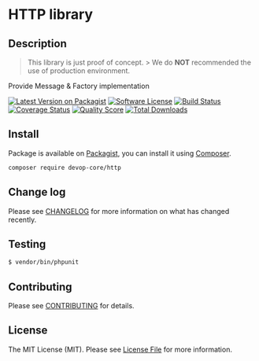 # HTTP library

## Description

> This library is just proof of concept. > We do **NOT** recommended the use of production environment.

Provide Message & Factory implementation

[![Latest Version on Packagist][ico-version]][link-packagist]
[![Software License][ico-license]](LICENSE.md)
[![Build Status][ico-travis]][link-travis]
[![Coverage Status][ico-scrutinizer]][link-scrutinizer]
[![Quality Score][ico-code-quality]][link-code-quality]
[![Total Downloads][ico-downloads]][link-downloads]

## Install

Package is available on [Packagist](link-packagist), you can install it using [Composer](http://getcomposer.org).

``` bash
composer require devop-core/http
```

## Change log

Please see [CHANGELOG](.github/CHANGELOG.md) for more information on what has changed recently.

## Testing

``` bash
$ vendor/bin/phpunit
```

## Contributing

Please see [CONTRIBUTING](.github/CONTRIBUTING.md) for details.

## License

The MIT License (MIT). Please see [License File](LICENSE) for more information.

[ico-version]: https://img.shields.io/packagist/v/devop-core/http.svg?style=flat-square
[ico-license]: https://img.shields.io/badge/license-MIT-brightgreen.svg?style=flat-square
[ico-travis]: https://img.shields.io/travis/devop-core/http/master.svg?style=flat-square
[ico-scrutinizer]: https://img.shields.io/scrutinizer/coverage/g/devop-core/http.svg?style=flat-square
[ico-code-quality]: https://img.shields.io/scrutinizer/g/devop-core/http.svg?style=flat-square
[ico-downloads]: https://img.shields.io/packagist/dt/devop-core/http.svg?style=flat-square

[link-packagist]: https://packagist.org/packages/devop-core/http
[link-travis]: https://travis-ci.org/devop-core/http
[link-scrutinizer]: https://scrutinizer-ci.com/g/devop-core/http/code-structure
[link-code-quality]: https://scrutinizer-ci.com/g/devop-core/http
[link-downloads]: https://packagist.org/packages/devop-core/http
[link-author]: https://github.com/:author_username
[link-contributors]: ../../contributors
